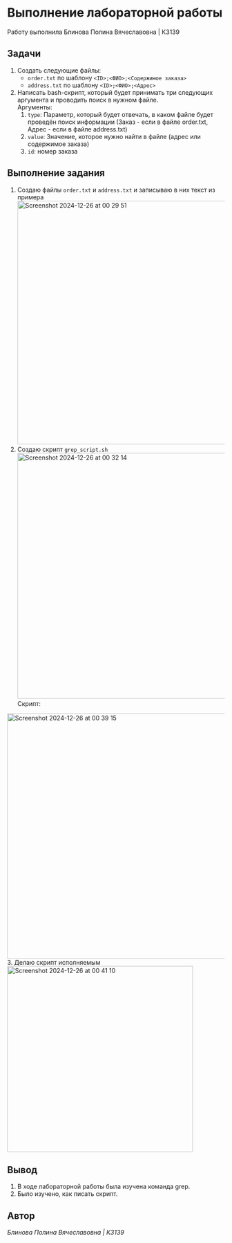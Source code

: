 # Выполнение лабораторной работы
Работу выполнила Блинова Полина Вячеславовна | К3139
## Задачи
1. Создать следующие файлы:
   - `order.txt` по шаблону ```<ID>;<ФИO>;<Содержимое заказа>```
   - `address.txt` по шаблону ```<ID>;<ФИO>;<Адрес>```
2. Написать bash-скрипт, который будет принимать три следующих аргумента и проводить поиск в нужном файле. \
   Аргyменты:
   1. `type`: Параметр, который будет отвечать, в каком файле будет проведён поиск информации (Заказ - если в файле order.txt, Адрес - если в файле address.txt) 
   2. `value`: Значение, которое нужно найти в файле (адрес или содержимое заказа) 
   3. `id`: номер заказа
## Выполнение задания
1. Создаю файлы `order.txt` и `address.txt` и записываю в них текст из примера
   <img width="563" alt="Screenshot 2024-12-26 at 00 29 51" src="https://github.com/user-attachments/assets/20b36879-2272-4e35-87b0-f3c3f31bf384" />
2. Создаю скрипт `grep_script.sh`
   <img width="568" alt="Screenshot 2024-12-26 at 00 32 14" src="https://github.com/user-attachments/assets/45a8cf2f-9466-4ee7-a073-cbdcb5230445" />
Скрипт:
<img width="567" alt="Screenshot 2024-12-26 at 00 39 15" src="https://github.com/user-attachments/assets/febd09ba-eda7-45f3-9bfb-36a129986345" />
3. Делаю скрипт исполняемым
   <img width="430" alt="Screenshot 2024-12-26 at 00 41 10" src="https://github.com/user-attachments/assets/e15d6521-2006-4466-9303-f1e336e3b167" />

## Вывод
1. В ходе лабораторной работы была изучена команда grep.
2. Было изучено, как писать скрипт.
## Автор
*Блинова Полина Вячеславовна | К3139*
